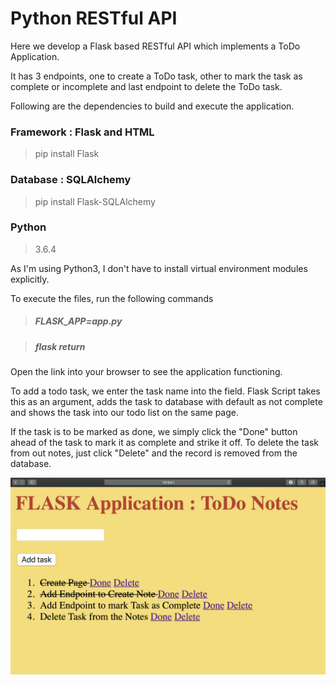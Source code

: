 # Python RESTful API

Here we develop a Flask based RESTful API which implements a ToDo Application.

It has 3 endpoints, one to create a ToDo task, other to mark the task as complete or incomplete and last endpoint to delete the ToDo task.

Following are the dependencies to build and execute the application.  

### Framework : Flask and HTML
> pip install Flask

### Database : SQLAlchemy
>pip install Flask-SQLAlchemy

### Python
> 3.6.4

As I'm using Python3, I don't have to install virtual environment modules explicitly.

To execute the files, run the following commands

> ##### FLASK_APP=app.py

> ##### flask return

Open the link into your browser to see the application functioning.

To add a todo task, we enter the task name into the field. Flask Script takes this as an argument, adds the task to database with default as not complete and shows the task into our todo list on the same page.

If the task is to be marked as done, we simply click the "Done" button ahead of the task to mark it as complete and strike it off. To delete the task from out notes, just click "Delete" and the record is removed from the database.

![Basic Look of the application](hv.png)
